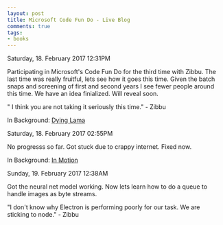 ```yaml
---
layout: post
title: Microsoft Code Fun Do - Live Blog
comments: true
tags:
- books
---
```


Saturday, 18. February 2017 12:31PM 

Participating in Microsoft's Code Fun Do for the third time with Zibbu. The last time was really fruitful, lets see how it goes this time. Given the batch snaps and screening of first and second years I see fewer people around this time. We have an idea finialized. Will reveal soon.

" I think you are not taking it seriously this time." - Zibbu

In Background: [Dying Lama](https://www.youtube.com/watch?v=TwG7MASKgpw) 

Saturday, 18. February 2017 02:55PM 

No progresss so far. Got stuck due to crappy internet. Fixed now.

In Background: [In Motion](https://www.youtube.com/watch?v=Yczul_609Gg) 

Sunday, 19. February 2017 12:38AM 

Got the neural net model working. Now lets learn how to do a queue to handle images as byte streams.

"I don't know why Electron is performing poorly for our task. We are sticking to node." - Zibbu





